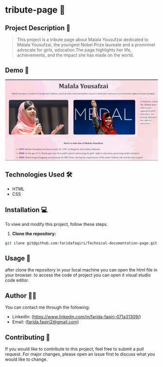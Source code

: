 # tribute-page 🚀

## Project Description 📝

> This project is a tribute page about Malala Yousufzai dedicated to Malala Yousufzai, the youngest Nobel Prize laureate and a promninet advocate for girls, education.The page highlights her life, achievements, and the impact she has made on the world.

## Demo 📸

![Project Demo](./images/Capture.JPG)

## Technologies Used 🛠️

- HTML
- CSS

## Installation 💻

To viwe and modify this project, follow these steps.

1. **Clone the repository:**

```bash
git clone git@github.com:faridafaqiri/Technical-documentation-page.git

```

## Usage 🎯

after clone the repository in your local machine you can open the html file in your browser.
to access the code of project you can open it visual studio code editor.

## Author 👩‍💻

You can contact me through the following:

- LinkedIn: (<https://www.linkedin.com/in/farida-faqiri-071a31309/>)
- Email: (<farida.faqiri2@gmail.com>)

## Contributing 🤝

If you would like to contribute to this project, feel free to submit a pull request. For major changes, please open an issue first to discuss what you would like to change.
